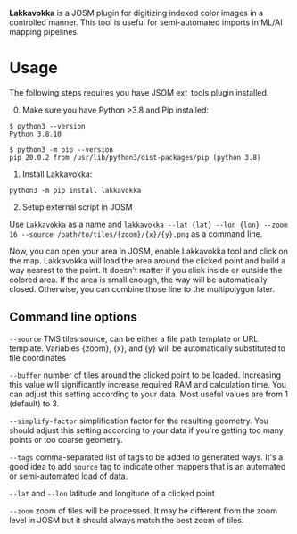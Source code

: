 
**Lakkavokka** is a JOSM plugin for digitizing indexed color
images in a controlled manner. This tool is useful for semi-automated imports in
ML/AI mapping pipelines.

Usage
=====

The following steps requires you have JSOM ext_tools plugin installed.

0. Make sure you have Python >3.8 and Pip installed:

```
$ python3 --version
Python 3.8.10

$ python3 -m pip --version
pip 20.0.2 from /usr/lib/python3/dist-packages/pip (python 3.8)
```

1. Install Lakkavokka:

```
python3 -m pip install lakkavokka
```

2. Setup external script in JOSM

Use `Lakkavokka` as a name and
`lakkavokka --lat {lat} --lon {lon} --zoom 16 --source /path/to/tiles/{zoom}/{x}/{y}.png`
as a command line.

Now, you can open your area in JOSM, enable Lakkavokka tool and click on the map.
Lakkavokka will load the area around the clicked point and build a way nearest
to the point. It doesn't matter if you click inside or outside the colored area.
If the area is small enough, the way will be automatically closed. Otherwise,
you can combine those line to the multipolygon later.


Command line options
--------------------
`--source` TMS tiles source, can be either a file path template
or URL template. Variables {zoom}, {x}, and {y} will be automatically
substituted to tile coordinates

`--buffer` number of tiles around the clicked point to be loaded. Increasing
this value will significantly increase required RAM and calculation time.
You can adjust this setting according to your data. Most useful values are
from 1 (default) to 3.

`--simplify-factor` simplification factor for the resulting geometry.
You should adjust this setting according to your data if you're getting
too many points or too coarse geometry.


`--tags` comma-separated list of tags to be added to generated ways. It's a
good idea to add `source` tag to indicate other mappers that is an automated or
semi-automated load of data.

`--lat` and `--lon` latitude and longitude of a clicked point

`--zoom` zoom of tiles will be processed. It may be different from
the zoom level in JOSM but it should always match the best zoom of tiles. 
